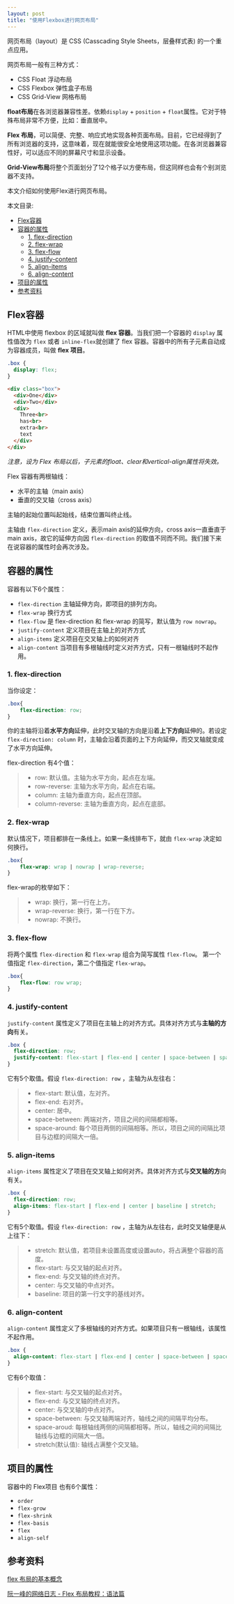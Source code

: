```yaml
---
layout: post
title: "使用Flexbox进行网页布局"
---
```


网页布局（layout）是 CSS (Casscading Style Sheets，层叠样式表) 的一个重点应用。

网页布局一般有三种方式：
- CSS Float 浮动布局
- CSS Flexbox 弹性盒子布局
- CSS Grid-View 网格布局
  
**float布局**在各浏览器兼容性差。依赖`display` + `position` + `float`属性。它对于特殊布局非常不方便，比如：垂直居中。

**Flex 布局**，可以简便、完整、响应式地实现各种页面布局。目前，它已经得到了所有浏览器的支持，这意味着，现在就能很安全地使用这项功能。在各浏览器兼容性好，可以适应不同的屏幕尺寸和显示设备。

**Grid-View布局**将整个页面划分了12个格子以方便布局，但这同样也会有个别浏览器不支持。

本文介绍如何使用Flex进行网页布局。

本文目录:
- [Flex容器](#flex容器)
- [容器的属性](#容器的属性)
  - [1. flex-direction](#1-flex-direction)
  - [2. flex-wrap](#2-flex-wrap)
  - [3. flex-flow](#3-flex-flow)
  - [4. justify-content](#4-justify-content)
  - [5. align-items](#5-align-items)
  - [6. align-content](#6-align-content)
- [项目的属性](#项目的属性)
- [参考资料](#参考资料)


## Flex容器

HTML中使用 flexbox 的区域就叫做 **flex 容器**。当我们把一个容器的 `display` 属性值改为 `flex` 或者 `inline-flex`就创建了 flex 容器。容器中的所有子元素自动成为容器成员，叫做 **flex 项目**。

```css
.box {
  display: flex;
}
```

```html
<div class="box">
  <div>One</div>
  <div>Two</div>
  <div>
    Three<br>
    has<br>
    extra<br>
    text
  </div>
</div>
```

*注意，设为 Flex 布局以后，子元素的float、clear和vertical-align属性将失效。*

Flex 容器有两根轴线：
- 水平的主轴（main axis）
- 垂直的交叉轴（cross axis）

主轴的起始位置叫起始线，结束位置叫终止线。

主轴由 `flex-direction` 定义，表示main axis的延伸方向，cross axis一直垂直于main axis，故它的延伸方向因 `flex-direction` 的取值不同而不同。我们接下来在说容器的属性时会再次涉及。

## 容器的属性
容器有以下6个属性：

- `flex-direction` 主轴延伸方向，即项目的排列方向。
- `flex-wrap` 换行方式
- `flex-flow` 是 flex-direction 和 flex-wrap 的简写，默认值为 `row nowrap`。
- `justify-content` 定义项目在主轴上的对齐方式
- `align-items` 定义项目在交叉轴上的如何对齐
- `align-content` 当项目有多根轴线时定义对齐方式，只有一根轴线时不起作用。


### 1. flex-direction 
当你设定：

```css
.box{
    flex-direction: row;
}
```

你的主轴将沿着**水平方向**延伸，此时交叉轴的方向是沿着**上下方向**延伸的。若设定 `flex-direction: column` 时，主轴会沿着页面的上下方向延伸，而交叉轴就变成了水平方向延伸。

flex-direction 有4个值：  

>- row: 默认值。主轴为水平方向，起点在左端。
>- row-reverse: 主轴为水平方向，起点在右端。
>- column: 主轴为垂直方向，起点在顶部。
>- column-reverse: 主轴为垂直方向，起点在底部。


### 2. flex-wrap
默认情况下，项目都排在一条线上。如果一条线排布下，就由 `flex-wrap` 决定如何换行。

```css
.box{
    flex-wrap: wrap | nowrap | wrap-reverse;
}
```

flex-wrap的枚举如下：

>- wrap: 换行，第一行在上方。
>- wrap-reverse: 换行，第一行在下方。
>- nowrap: 不换行。


### 3. flex-flow
将两个属性 `flex-direction` 和 `flex-wrap` 组合为简写属性 `flex-flow`。 第一个值指定 `flex-direction`，第二个值指定 `flex-wrap`。

```css
.box{
    flex-flow: row wrap;
}
```

### 4. justify-content
`justify-content` 属性定义了项目在主轴上的对齐方式。具体对齐方式与**主轴的方向**有关。

```css
.box {
  flex-direction: row;
  justify-content: flex-start | flex-end | center | space-between | space-around;
}
```

它有5个取值。假设 `flex-direction: row` ，主轴为从左往右：

> - flex-start: 默认值，左对齐。
> - flex-end: 右对齐。
> - center: 居中。
> - space-between: 两端对齐，项目之间的间隔都相等。
> - space-around: 每个项目两侧的间隔相等。所以，项目之间的间隔比项目与边框的间隔大一倍。


### 5. align-items
`align-items` 属性定义了项目在交叉轴上如何对齐。具体对齐方式与**交叉轴的方**向有关。

```css
.box {
  flex-direction: row;
  align-items: flex-start | flex-end | center | baseline | stretch;
}
```

它有5个取值。假设 `flex-direction: row` ，主轴为从左往右，此时交叉轴便是从上往下：

> - stretch: 默认值，若项目未设置高度或设置auto，将占满整个容器的高度。
> - flex-start: 与交叉轴的起点对齐。
> - flex-end: 与交叉轴的终点对齐。
> - center: 与交叉轴的中点对齐。
> - baseline: 项目的第一行文字的基线对齐。


### 6. align-content
`align-content` 属性定义了多根轴线的对齐方式。如果项目只有一根轴线，该属性不起作用。

```css
.box {
  align-content: flex-start | flex-end | center | space-between | space-around | stretch;
}
```

它有6个取值：

> - flex-start: 与交叉轴的起点对齐。
> - flex-end: 与交叉轴的终点对齐。
> - center: 与交叉轴的中点对齐。
> - space-between: 与交叉轴两端对齐，轴线之间的间隔平均分布。
> - space-aroud: 每根轴线两侧的间隔都相等。所以，轴线之间的间隔比轴线与边框的间隔大一倍。
> - stretch(默认值): 轴线占满整个交叉轴。



## 项目的属性
容器中的 Flex项目 也有6个属性：
- `order`
- `flex-grow`
- `flex-shrink`
- `flex-basis`
- `flex`
- `align-self`




## 参考资料

<a href="https://developer.mozilla.org/zh-CN/docs/Web/CSS/CSS_flexible_box_layout/Basic_concepts_of_flexbox">flex 布局的基本概念</a>

<a href="http://www.ruanyifeng.com/blog/2015/07/flex-grammar.html">阮一峰的网络日志 - Flex 布局教程：语法篇</a>

